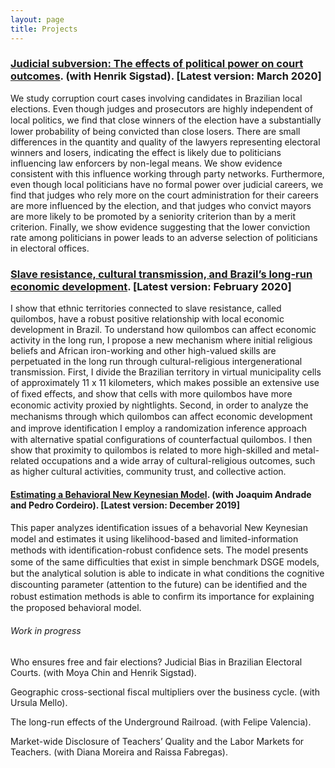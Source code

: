 ```yaml
---
layout: page
title: Projects
---
```



### [Judicial subversion: The effects of political power on court outcomes](http://github.com/gbrlambais). (with Henrik Sigstad). [Latest version: March 2020]

We study corruption court cases involving candidates in Brazilian local elections. Even though judges and prosecutors are highly independent of local politics, we ﬁnd that close winners of the election have a substantially lower probability of being convicted than close losers. There are small differences in the quantity and quality of the lawyers representing electoral winners and losers, indicating the effect is likely due to politicians influencing law enforcers by non-legal means. We show evidence consistent with this influence working through party networks. Furthermore, even though local politicians have no formal power over judicial careers, we find that judges who rely more on the court administration for their careers are more influenced by the election, and that judges who convict mayors are more likely to be promoted by a seniority criterion than by a merit criterion. Finally, we show evidence suggesting that the lower conviction rate among politicians in power leads to an adverse selection of politicians in electoral offices.

### [Slave resistance, cultural transmission, and Brazil’s long-run economic development](https://github.com/gbrlambais/papers/blob/master/resistance_longrun.pdf). [Latest version: February 2020]

I show that ethnic territories connected to slave resistance, called quilombos, have a robust positive relationship with local economic development in Brazil. To understand how quilombos can affect economic activity in the long run, I propose a new mechanism where initial religious beliefs and African iron-working and other high-valued skills are perpetuated in the long run through cultural-religious intergenerational transmission. First, I divide the Brazilian territory in virtual municipality cells of approximately 11 x 11 kilometers, which makes possible an extensive use of ﬁxed eﬀects, and show that cells with more quilombos have more economic activity proxied by nightlights. Second, in order to analyze the mechanisms through which quilombos can aﬀect economic development and improve identiﬁcation I employ a randomization inference approach with alternative spatial configurations of counterfactual quilombos. I then show that proximity to quilombos is related to more high-skilled and metal-related occupations and a wide array of cultural-religious outcomes, such as higher cultural activities, community trust, and collective action.

#### [Estimating a Behavioral New Keynesian Model](https://arxiv.org/abs/1912.0760). (with Joaquim Andrade and Pedro Cordeiro). [Latest version: December 2019]

This paper analyzes identiﬁcation issues of a behavorial New Keynesian model and estimates it using likelihood-based and limited-information methods with identiﬁcation-robust conﬁdence sets. The model presents some of the same diﬃculties that exist in simple benchmark DSGE models, but the analytical solution is able to indicate in what conditions the cognitive discounting parameter (attention to the future) can be identiﬁed and the robust estimation methods is able to conﬁrm its importance for explaining the proposed behavioral model.

###### Work in progress

Who ensures free and fair elections? Judicial Bias in Brazilian Electoral Courts. (with Moya Chin and Henrik Sigstad).

Geographic cross-sectional fiscal multipliers over the business cycle. (with Ursula Mello).

The long-run effects of the Underground Railroad. (with Felipe Valencia).

Market-wide Disclosure of Teachers’ Quality and the Labor Markets for Teachers. (with Diana Moreira and Raissa Fabregas).
